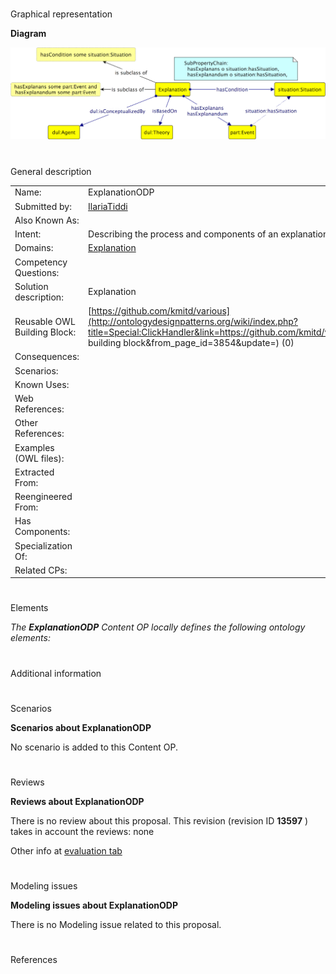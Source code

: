 # 

 Graphical representation



__Diagram__ 





[![Image:Odp.png](public/images/0/0a/Odp.png)](../Image/Odp.png "Image:Odp.png")





# 

 General description




|  |  |
| --- | --- |
|  Name:  |  ExplanationODP  |
|  Submitted by:  | [IlariaTiddi](../User/IlariaTiddi "User:IlariaTiddi")  |
|  Also Known As:  |  |
|  Intent:  |  Describing the process and components of an explanation in different disciplines.  |
|  Domains:  | [Explanation](../Community/Explanation "Community:Explanation")  |
|  Competency Questions:  |  |
|  Solution description:  |  Explanation  |
|  Reusable OWL Building Block:  | [https://github.com/kmitd/various](http://ontologydesignpatterns.org/wiki/index.php?title=Special:ClickHandler&link=https://github.com/kmitd/various&message=OWL building block&from_page_id=3854&update=)  (0)  |
|  Consequences:  |  |
|  Scenarios:  |  |
|  Known Uses:  |  |
|  Web References:  |  |
|  Other References:  |  |
|  Examples (OWL files):  |  |
|  Extracted From:  |  |
|  Reengineered From:  |  |
|  Has Components:  |  |
|  Specialization Of:  |  |
|  Related CPs:  |  |



  





# 

 Elements



_The
 __ExplanationODP__ 
 Content OP locally defines the following ontology elements:_ 




# 

 Additional information



# 

 Scenarios




__Scenarios about ExplanationODP__ 


 No scenario is added to this Content OP.
 




# 

 Reviews




__Reviews about ExplanationODP__ 


 There is no review about this proposal.
This revision (revision ID
 __13597__ 
 ) takes in account the reviews: none
 



 Other info at
 [evaluation tab](http://ontologydesignpatterns.org/wiki/index.php?title=Submissions:ExplanationODP&action=evaluation "http://ontologydesignpatterns.org/wiki/index.php?title=Submissions:ExplanationODP&action=evaluation") 





  





# 

 Modeling issues




__Modeling issues about ExplanationODP__ 


 There is no Modeling issue related to this proposal.
 




  





# 

 References